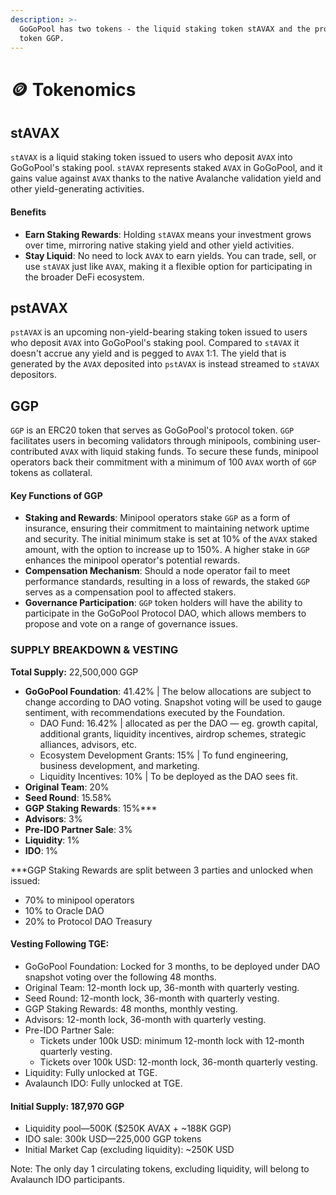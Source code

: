 ```yaml
---
description: >-
  GoGoPool has two tokens - the liquid staking token stAVAX and the protocol
  token GGP.
---
```


# 🪙 Tokenomics

## stAVAX

`stAVAX` is a liquid staking token issued to users who deposit `AVAX` into GoGoPool's staking pool. `stAVAX` represents staked `AVAX` in GoGoPool, and it gains value against `AVAX` thanks to the native Avalanche validation yield and other yield-generating activities.

#### Benefits

* **Earn Staking Rewards**: Holding `stAVAX` means your investment grows over time, mirroring native staking yield and other yield activities.
* **Stay Liquid**: No need to lock `AVAX` to earn yields. You can trade, sell, or use `stAVAX` just like `AVAX`, making it a flexible option for participating in the broader DeFi ecosystem.

## pstAVAX&#x20;

`pstAVAX` is an upcoming non-yield-bearing staking token issued to users who deposit `AVAX` into GoGoPool's staking pool. Compared to `stAVAX` it doesn't accrue any yield and is pegged to `AVAX`  1:1. The yield that is generated by the `AVAX` deposited into `pstAVAX` is instead streamed to `stAVAX` depositors.&#x20;

## GGP

`GGP` is an ERC20 token that serves as GoGoPool's protocol token. `GGP` facilitates users in becoming validators through minipools, combining user-contributed `AVAX` with liquid staking funds. To secure these funds, minipool operators back their commitment with a minimum of 100 `AVAX` worth of `GGP` tokens as collateral.

#### **Key Functions of GGP**

* **Staking and Rewards**: Minipool operators stake `GGP` as a form of insurance, ensuring their commitment to maintaining network uptime and security. The initial minimum stake is set at 10% of the `AVAX` staked amount, with the option to increase up to 150%. A higher stake in `GGP` enhances the minipool operator's potential rewards.
* **Compensation Mechanism**: Should a node operator fail to meet performance standards, resulting in a loss of rewards, the staked `GGP` serves as a compensation pool to affected stakers.
* **Governance Participation**: `GGP` token holders will have the ability to participate in the GoGoPool Protocol DAO, which allows members to propose and vote on a range of governance issues.

### SUPPLY BREAKDOWN & VESTING

**Total Supply:** 22,500,000 GGP

* **GoGoPool Foundation**: 41.42% | The below allocations are subject to change according to DAO voting. Snapshot voting will be used to gauge sentiment, with recommendations executed by the Foundation.
  * DAO Fund: 16.42% | allocated as per the DAO — eg. growth capital, additional grants, liquidity incentives, airdrop schemes, strategic alliances, advisors, etc.
  * Ecosystem Development Grants: 15% | To fund engineering, business development, and marketing.
  * Liquidity Incentives: 10% | To be deployed as the DAO sees fit.
* **Original Team**: 20%
* **Seed Round**: 15.58%
* **GGP Staking Rewards**: 15%\*\*\*
* **Advisors**: 3%
* **Pre-IDO Partner Sale**: 3%
* **Liquidity**: 1%
* **IDO**: 1%

\*\*\*GGP Staking Rewards are split between 3 parties and unlocked when issued:

* 70% to minipool operators
* 10% to Oracle DAO
* 20% to Protocol DAO Treasury

#### **Vesting Following TGE:**

* GoGoPool Foundation: Locked for 3 months, to be deployed under DAO snapshot voting over the following 48 months.
* Original Team: 12-month lock up, 36-month with quarterly vesting.
* Seed Round: 12-month lock, 36-month with quarterly vesting.
* GGP Staking Rewards: 48 months, monthly vesting.
* Advisors: 12-month lock, 36-month with quarterly vesting.
* Pre-IDO Partner Sale:
  * Tickets under 100k USD: minimum 12-month lock with 12-month quarterly vesting.
  * Tickets over 100k USD: 12-month lock, 36-month quarterly vesting.
* Liquidity: Fully unlocked at TGE.
* Avalaunch IDO: Fully unlocked at TGE.

#### Initial Supply: 187,970 GGP

* Liquidity pool—500K ($250K AVAX + \~188K GGP)
* IDO sale: 300k USD—225,000 GGP tokens
* Initial Market Cap (excluding liquidity): \~250K USD

Note: The only day 1 circulating tokens, excluding liquidity, will belong to Avalaunch IDO participants.
